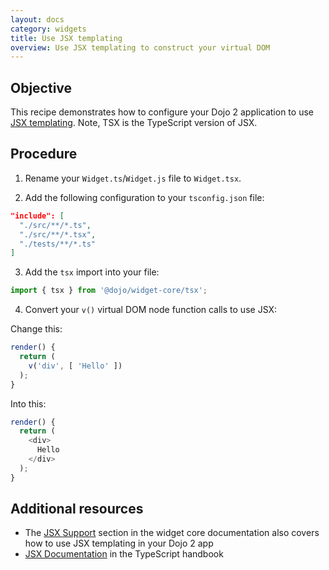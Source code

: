 ```yaml
---
layout: docs
category: widgets
title: Use JSX templating
overview: Use JSX templating to construct your virtual DOM
---
```


## Objective

This recipe demonstrates how to configure your Dojo 2 application to use [JSX templating](https://facebook.github.io/jsx/). Note, TSX is the TypeScript version of JSX.

## Procedure

1. Rename your `Widget.ts`/`Widget.js` file to `Widget.tsx`.

2. Add the following configuration to your `tsconfig.json` file:

```json
"include": [
  "./src/**/*.ts",
  "./src/**/*.tsx",
  "./tests/**/*.ts"
]
```

3. Add the `tsx` import into your file:

```ts
import { tsx } from '@dojo/widget-core/tsx';
```

4. Convert your `v()` virtual DOM node function calls to use JSX:

Change this:

```ts
render() {
  return (
    v('div', [ 'Hello' ])
  );
}
```

Into this:

```ts
render() {
  return (
    <div>
      Hello
    </div>
  );
}
```

## Additional resources

* The [JSX Support](https://github.com/dojo/widget-core#jsx-support) section in the widget core documentation also covers how to use JSX templating in your Dojo 2 app
* [JSX Documentation](https://www.typescriptlang.org/docs/handbook/jsx.html) in the TypeScript handbook